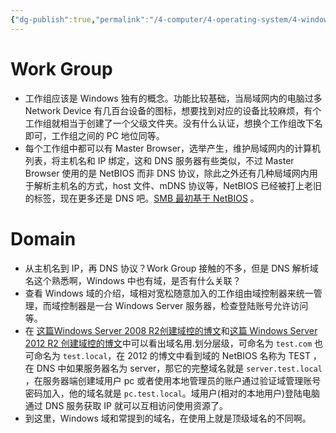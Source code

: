 ```yaml
---
{"dg-publish":true,"permalink":"/4-computer/4-operating-system/4-windows/work-group-and-domain/"}
---
```


# Work Group
- 工作组应该是 Windows 独有的概念。功能比较基础，当局域网内的电脑过多 Network Device 有几百台设备的图标，想要找到对应的设备比较麻烦，有个工作组就相当于创建了一个父级文件夹。没有什么认证，想换个工作组改下名即可，工作组之间的 PC 地位同等。
- 每个工作组中都可以有 Master Browser，选举产生，维护局域网内的计算机列表，将主机名和 IP 绑定，这和 DNS 服务器有些类似，不过 Master Browser 使用的是 NetBIOS 而非 DNS 协议，除此之外还有几种局域网内用于解析主机名的方式，host 文件、mDNS 协议等，NetBIOS 已经被打上老旧的标签，现在更多还是 DNS 吧。[SMB 最初基于 NetBIOS](https://www.cnblogs.com/bigrabbit/p/3910094.html) 。
# Domain
- 从主机名到 IP，再 DNS 协议？Work Group 接触的不多，但是 DNS 解析域名这个熟悉啊，Windows 中也有域，是否有什么关联？
- 查看 Windows 域的介绍，域相对宽松随意加入的工作组由域控制器来统一管理，而域控制器是一台 Windows Server 服务器，检查登陆账号允许访问等。
- 在 [这篇Windows Server 2008 R2创建域控的博文](https://www.cnblogs.com/lsdb/p/11412472.html)和[这篇 Windows Server 2012 R2 创建域控的博文](https://blog.csdn.net/qq_28205153/article/details/113827476)中可以看出域名用.划分层级，可命名为 `test.com` 也可命名为 `test.local`，在 2012 的博文中看到域的 NetBIOS 名称为 TEST ，在 DNS 中如果服务器名为 server，那它的完整域名就是 `server.test.local` ，在服务器端创建域用户 pc 或者使用本地管理员的账户通过验证域管理账号密码加入，他的域名就是 `pc.test.local`。域用户(相对的本地用户)登陆电脑通过 DNS 服务获取 IP 就可以互相访问使用资源了。
- 到这里，Windows 域和常提到的域名，在使用上就是顶级域名的不同啊。
